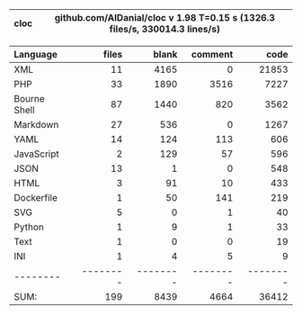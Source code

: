 cloc|github.com/AlDanial/cloc v 1.98  T=0.15 s (1326.3 files/s, 330014.3 lines/s)
--- | ---

Language|files|blank|comment|code
:-------|-------:|-------:|-------:|-------:
XML|11|4165|0|21853
PHP|33|1890|3516|7227
Bourne Shell|87|1440|820|3562
Markdown|27|536|0|1267
YAML|14|124|113|606
JavaScript|2|129|57|596
JSON|13|1|0|548
HTML|3|91|10|433
Dockerfile|1|50|141|219
SVG|5|0|1|40
Python|1|9|1|33
Text|1|0|0|19
INI|1|4|5|9
--------|--------|--------|--------|--------
SUM:|199|8439|4664|36412
